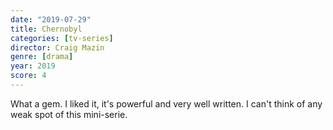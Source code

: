 ```yaml
---
date: "2019-07-29"
title: Chernobyl
categories: [tv-series]
director: Craig Mazin
genre: [drama]
year: 2019
score: 4
---
```


What a gem. I liked it, it's powerful and very well written. I can't think of any weak spot of this mini-serie.
